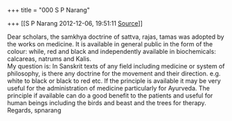 +++
title = "000 S P Narang"

+++
[[S P Narang	2012-12-06, 19:51:11 [Source](https://groups.google.com/g/bvparishat/c/VdyzUwPUAf8)]]



Dear scholars, the samkhya doctrine of sattva, rajas, tamas was adopted by the works on medicine. It is available in general public in the form of the colour: while, red and black and independently available in biochemicals: calcareas, natrums and Kalis.  
My question is: In Sanskrit texts of any field including medicine or system of philosophy, is there any doctrine for the movement and their direction. e.g. white to black or black to red etc. If the principle is available it may be very useful for the administration of medicine particularly for Ayurveda. The principle if available can do a good benefit to the patients and useful for human beings including the birds and beast and the trees for therapy. Regards, spnarang  

